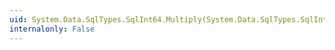 ```yaml
---
uid: System.Data.SqlTypes.SqlInt64.Multiply(System.Data.SqlTypes.SqlInt64,System.Data.SqlTypes.SqlInt64)
internalonly: False
---
```

